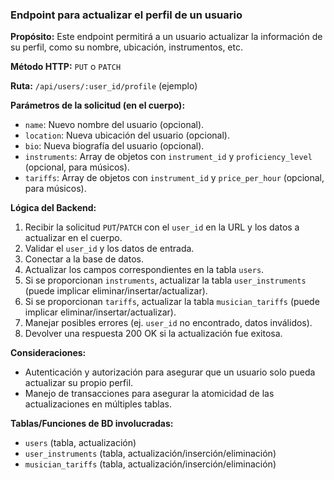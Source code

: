 ### Endpoint para actualizar el perfil de un usuario

**Propósito:** Este endpoint permitirá a un usuario actualizar la información de su perfil, como su nombre, ubicación, instrumentos, etc.

**Método HTTP:** `PUT` o `PATCH`

**Ruta:** `/api/users/:user_id/profile` (ejemplo)

**Parámetros de la solicitud (en el cuerpo):**
-   `name`: Nuevo nombre del usuario (opcional).
-   `location`: Nueva ubicación del usuario (opcional).
-   `bio`: Nueva biografía del usuario (opcional).
-   `instruments`: Array de objetos con `instrument_id` y `proficiency_level` (opcional, para músicos).
-   `tariffs`: Array de objetos con `instrument_id` y `price_per_hour` (opcional, para músicos).

**Lógica del Backend:**
1.  Recibir la solicitud `PUT`/`PATCH` con el `user_id` en la URL y los datos a actualizar en el cuerpo.
2.  Validar el `user_id` y los datos de entrada.
3.  Conectar a la base de datos.
4.  Actualizar los campos correspondientes en la tabla `users`.
5.  Si se proporcionan `instruments`, actualizar la tabla `user_instruments` (puede implicar eliminar/insertar/actualizar).
6.  Si se proporcionan `tariffs`, actualizar la tabla `musician_tariffs` (puede implicar eliminar/insertar/actualizar).
7.  Manejar posibles errores (ej. `user_id` no encontrado, datos inválidos).
8.  Devolver una respuesta 200 OK si la actualización fue exitosa.

**Consideraciones:**
-   Autenticación y autorización para asegurar que un usuario solo pueda actualizar su propio perfil.
-   Manejo de transacciones para asegurar la atomicidad de las actualizaciones en múltiples tablas.

**Tablas/Funciones de BD involucradas:**
-   `users` (tabla, actualización)
-   `user_instruments` (tabla, actualización/inserción/eliminación)
-   `musician_tariffs` (tabla, actualización/inserción/eliminación)